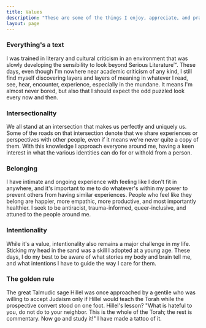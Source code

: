 ```yaml
---
title: Values
description: "These are some of the things I enjoy, appreciate, and practice"
layout: page
---
```


### Everything's a text

I was trained in literary and cultural criticism in an environment that was slowly developing the sensibility to look beyond Serious Literature™. These days, even though I'm nowhere near academic criticism of any kind, I still find myself discovering layers and layers of meaning in whatever I read, see, hear, encounter, experience, especially in the mundane. It means I'm almost never bored, but also that I should expect the odd puzzled look every now and then.

### Intersectionality
We all stand at an intersection that makes us perfectly and uniquely us. Some of the roads on that intersection denote that we share experiences or perspectives with other people, even if it means we're never quite a copy of them. With this knowledge I approach everyone around me, having a keen interest in what the various identities can do for or withold from a person.

### Belonging

I have intimate and ongoing experience with feeling like I don't fit in anywhere, and it's important to me to do whatever's within my power to prevent others from having similar experiences. People who feel like they belong are happier, more empathic, more productive, and most importantly healthier. I seek to be antiracist, trauma-informed, queer-inclusive, and attuned to the people around me.

### Intentionality

While it's a value, intentionality also remains a major challenge in my life. Sticking my head in the sand was a skill I adopted at a young age. These days, I do my best to be aware of what stories my body and brain tell me, and what intentions I have to guide the way I care for them.

### The golden rule

The great Talmudic sage Hillel was once approached by a gentile who was willing to accept Judaism only if Hillel would teach the Torah while the prospective convert stood on one foot. Hillel's lesson? "What is hateful to you, do not do to your neighbor. This is the whole of the Torah; the rest is commentary. Now go and study it!" I have made a tattoo of it.

